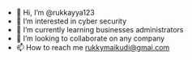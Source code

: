 - 👋 Hi, I’m @rukkayya123
- 👀 I’m interested in cyber security 
- 🌱 I’m currently learning businesses administrators 
- 💞️ I’m looking to collaborate on any company 
- 📫 How to reach me rukkymaikudi@gmai.com

<!---
rukkayya123/rukkayya123 is a ✨ special ✨ repository because its `README.md` (this file) appears on your GitHub profile.
You can click the Preview link to take a look at your changes.
--->
